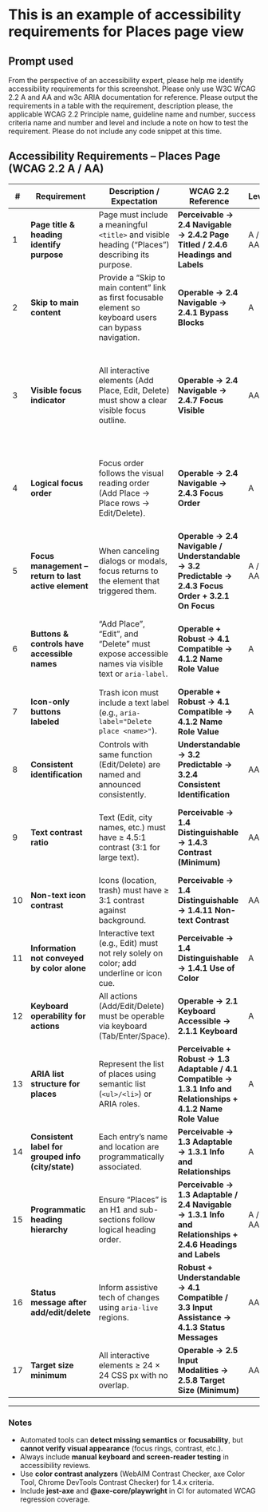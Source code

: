 # This is an example of accessibility requirements for Places page view

## Prompt used
From the perspective of an accessibility expert, please help me identify accessibility requirements for this screenshot. Please only use W3C WCAG 2.2 A and AA and w3c ARIA documentation for reference. Please output the requirements in a table with the requirement, description please, the applicable WCAG 2.2 Principle name, guideline name and number, success criteria name and number and level and include a note on how to test the requirement. Please do not include any code snippet at this time.


 
## Accessibility Requirements – Places Page (WCAG 2.2 A / AA)

| # | Requirement | Description / Expectation | WCAG 2.2 Reference | Level | A11y Tools | Manual Testing | How to Test |
|---|--------------|---------------------------|--------------------|--------|-------------|----------------|-------------|
| 1 | **Page title & heading identify purpose** | Page must include a meaningful `<title>` and visible heading (“Places”) describing its purpose. | **Perceivable → 2.4 Navigable → 2.4.2 Page Titled / 2.4.6 Headings and Labels** | A / AA | eslint-plugin-jsx-a11y, WAVE, Storybook addon, axe DevTools | Screen reader | Inspect `<title>` and visible heading; confirm they describe page content. |
| 2 | **Skip to main content** | Provide a “Skip to main content” link as first focusable element so keyboard users can bypass navigation. | **Operable → 2.4 Navigable → 2.4.1 Bypass Blocks** | A | eslint-plugin-jsx-a11y, WAVE, axe DevTools | Keyboard navigation, Screen reader | Tab from top; confirm focus lands on skip link and it jumps correctly. |
| 3 | **Visible focus indicator** | All interactive elements (Add Place, Edit, Delete) must show a clear visible focus outline. | **Operable → 2.4 Navigable → 2.4.7 Focus Visible** | AA | *No automated tool — manual verification required; linters may detect related issues such as missing focusability or outline suppression.* | Keyboard navigation, Zoom | Tab through all elements; ensure visible focus appears on each. |
| 4 | **Logical focus order** | Focus order follows the visual reading order (Add Place → Place rows → Edit/Delete). | **Operable → 2.4 Navigable → 2.4.3 Focus Order** | A | *No automated tool — manual verification required; keyboard focus path must be tested manually.* | Keyboard navigation, Screen reader | Tab through elements; confirm order matches visual flow. |
| 5 | **Focus management – return to last active element** | When canceling dialogs or modals, focus returns to the element that triggered them. | **Operable → 2.4 Navigable / Understandable → 3.2 Predictable → 2.4.3 Focus Order + 3.2.1 On Focus** | A / AA | jest-axe, @axe-core/playwright (partial logic checks only) | Keyboard navigation, Screen reader | Trigger and cancel modal; verify focus returns appropriately. |
| 6 | **Buttons & controls have accessible names** | “Add Place”, “Edit”, and “Delete” must expose accessible names via visible text or `aria-label`. | **Operable + Robust → 4.1 Compatible → 4.1.2 Name Role Value** | A | eslint-plugin-jsx-a11y, axe DevTools, jest-axe | Screen reader | Inspect accessibility tree; confirm each control has a meaningful name. |
| 7 | **Icon-only buttons labeled** | Trash icon must include a text label (e.g., `aria-label="Delete place <name>"`). | **Operable + Robust → 4.1 Compatible → 4.1.2 Name Role Value** | A | eslint-plugin-jsx-a11y, axe DevTools | Screen reader | Verify icon buttons are announced with clear function. |
| 8 | **Consistent identification** | Controls with same function (Edit/Delete) are named and announced consistently. | **Understandable → 3.2 Predictable → 3.2.4 Consistent Identification** | AA | axe DevTools, Storybook addon | Screen reader | Compare announcements of Edit/Delete buttons across list items. |
| 9 | **Text contrast ratio** | Text (Edit, city names, etc.) must have ≥ 4.5:1 contrast (3:1 for large text). | **Perceivable → 1.4 Distinguishable → 1.4.3 Contrast (Minimum)** | AA | *No automated tool fully accurate — use color contrast analyzer or browser extension.* | Color contrast check, Zoom | Measure text contrast with analyzer. |
| 10 | **Non-text icon contrast** | Icons (location, trash) must have ≥ 3:1 contrast against background. | **Perceivable → 1.4 Distinguishable → 1.4.11 Non-text Contrast** | AA | *No automated tool fully accurate — requires visual contrast testing.* | Color contrast check | Measure icon contrast using color picker/analyzer. |
| 11 | **Information not conveyed by color alone** | Interactive text (e.g., Edit) must not rely solely on color; add underline or icon cue. | **Perceivable → 1.4 Distinguishable → 1.4.1 Use of Color** | A | WAVE, axe DevTools (partial) | Color contrast check, Zoom | View in grayscale or color-blind simulator. |
| 12 | **Keyboard operability for actions** | All actions (Add/Edit/Delete) must be operable via keyboard (Tab/Enter/Space). | **Operable → 2.1 Keyboard Accessible → 2.1.1 Keyboard** | A | @axe-core/playwright (partial logic), jest-axe | Keyboard navigation | Confirm all actions can be triggered using keyboard only. |
| 13 | **ARIA list structure for places** | Represent the list of places using semantic list (`<ul>/<li>`) or ARIA roles. | **Perceivable + Robust → 1.3 Adaptable / 4.1 Compatible → 1.3.1 Info and Relationships + 4.1.2 Name Role Value** | A | eslint-plugin-jsx-a11y, axe DevTools | Screen reader | Inspect accessibility tree; confirm items are grouped as list. |
| 14 | **Consistent label for grouped info (city/state)** | Each entry’s name and location are programmatically associated. | **Perceivable → 1.3 Adaptable → 1.3.1 Info and Relationships** | A | jest-axe, axe DevTools | Screen reader | Check that both lines are read together. |
| 15 | **Programmatic heading hierarchy** | Ensure “Places” is an H1 and sub-sections follow logical heading order. | **Perceivable → 1.3 Adaptable / 2.4 Navigable → 1.3.1 Info and Relationships + 2.4.6 Headings and Labels** | A / AA | eslint-plugin-jsx-a11y, Storybook addon | Screen reader | Inspect DOM headings order and announcement. |
| 16 | **Status message after add/edit/delete** | Inform assistive tech of changes using `aria-live` regions. | **Robust + Understandable → 4.1 Compatible / 3.3 Input Assistance → 4.1.3 Status Messages** | AA | jest-axe, @axe-core/playwright, axe DevTools | Screen reader | Perform actions; confirm announcements of updates. |
| 17 | **Target size minimum** | All interactive elements ≥ 24 × 24 CSS px with no overlap. | **Operable → 2.5 Input Modalities → 2.5.8 Target Size (Minimum)** | AA | axe DevTools (partial heuristic check) | Zoom, Keyboard navigation | Measure clickable areas in dev tools. |

---

### Notes
- Automated tools can **detect missing semantics** or **focusability**, but **cannot verify visual appearance** (focus rings, contrast, etc.).  
- Always include **manual keyboard and screen-reader testing** in accessibility reviews.  
- Use **color contrast analyzers** (WebAIM Contrast Checker, axe Color Tool, Chrome DevTools Contrast Checker) for 1.4.x criteria.  
- Include **jest-axe** and **@axe-core/playwright** in CI for automated WCAG regression coverage.
